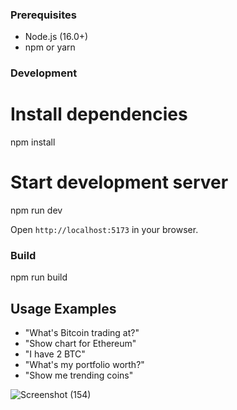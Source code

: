 ### Prerequisites
- Node.js (16.0+)
- npm or yarn

### Development

# Install dependencies
npm install

# Start development server
npm run dev

Open `http://localhost:5173` in your browser.

### Build
npm run build


## Usage Examples

- "What's Bitcoin trading at?"
- "Show chart for Ethereum"
- "I have 2 BTC"
- "What's my portfolio worth?"
- "Show me trending coins"

![Screenshot (154)](https://github.com/user-attachments/assets/d3b37c12-286f-4027-87ae-75fc14629e7b)

